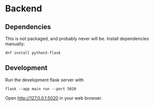 # Backend

## Dependencies

This is not packaged, and probably never will be. Install dependencies
manually:

```
dnf install python3-flask
```

## Development

Run the development flask server with

```
flask --app main run --port 5020
```

Open http://127.0.0.1:5020 in your web browser.

